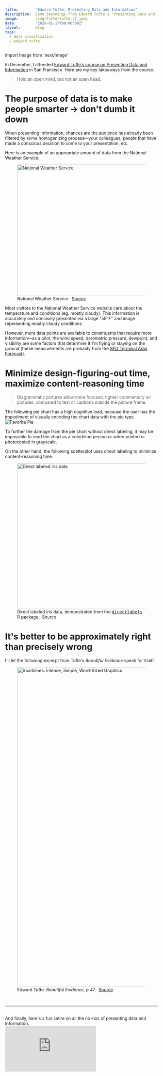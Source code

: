 ```yaml
---
title:        "Edward Tufte: Presenting Data and Information"
description:  Some learnings from Edward Tufte's "Presenting Data and Information" course
image:        /img/tufte/tufte-sf.jpeg
date:         "2020-01-17T00:00:00Z"
layout:       blog
tags:
  - data visualization
  - edward tufte
---
```


import Image from 'next/image'

In December, I attended [Edward Tufte's course on Presenting Data and Information](https://www.edwardtufte.com/tufte/courses) in San Francisco. Here are my key takeaways from the course.

<Blockquote
  name="Edward Tufte"
>
  Hold an open mind, but not an open head.
</Blockquote>

# The purpose of data is to make people smarter &rarr; don't dumb it down
When presenting information, chances are the audience has already been filtered by some homogenizing process&mdash;your colleagues, people that have made a conscious decision to come to your presentation, etc.

Here is an example of an appropriate amount of data from the National Weather Service.
<figure>
  <Image
    src="/img/tufte/weather.png"
    alt="National Weather Service"
    title="National Weather Service"
    width="1046"
    height="432" />
  <figcaption>
    National Weather Service.&nbsp;
    <a href="https://forecast.weather.gov/MapClick.php?lat=37.796&lon=-122.4206">Source</a>
  </figcaption>
</figure>

Most visitors to the National Weather Service website care about the temperature and conditions (eg. mostly cloudy). This information is accurately and concisely presented via a large "59&deg;F" and image representing mostly cloudy conditions.

However, more data points are available to constituents that require more information&mdash;as a pilot, the wind speed, barometric pressure, dewpoint, and visibility are some factors that determine if I'm flying or staying on the ground (these measurements are probably from the [SFO Terminal Area Forecast](https://aviationweather.gov/taf/board?ids=KSFO&format=expanded)).


# Minimize design-figuring-out time, maximize content-reasoning time
<Blockquote
  name="Edward Tufte"
  citationLink="https://www.edwardtufte.com/bboard/q-and-a-fetch-msg?msg_id=0001V7">
  Diagrammatic pictures allow more focused, tighter commentary on pictures, compared to text or captions outside the picture frame.
</Blockquote>

The following pie chart has a high cognitive load, because the user has the impediment of visually encoding the chart data with the pie type.
![Favorite Pie](/img/tufte/pies.png "Favorite Pie")

To further the damage from the pie chart without direct labeling, it may be impossible to read the chart as a colorblind person or when printed or photocopied in grayscale.

On the other hand, the following scatterplot uses direct labeling to minimize content-reasoning time.
<figure>
  <Image
    src="/img/tufte/iris-scatter.png"
    alt="Direct labeled Iris data"
    title="Direct labeled Iris data"
    width="480"
    height="480" />
  <figcaption>
    Direct labeled <i>Iris</i> data, demonstrated from the <a href="http://directlabels.r-forge.r-project.org/"><tt>directlabels</tt> R package</a>.&nbsp;
    <a href="http://directlabels.r-forge.r-project.org/">Source</a>
  </figcaption>
</figure>


# It's better to be approximately right than precisely wrong
I'll let the following excerpt from Tufte's <i>Beautiful Evidence</i> speak for itself.
<figure>
  <Image
    src="/img/tufte/sparklines.jpg"
    alt="Sparklines: Intense, Simple, Word-Sized Graphics"
    title="Sparklines: Intense, Simple, Word-Sized Graphics"
    width="850"
    height="1052" />
  <figcaption>
    Edward Tufte. <i>Beautiful Evidence, p.47</i>.&nbsp;
    <a href="https://www.edwardtufte.com/bboard/q-and-a-fetch-msg?msg_id=0001OR">Source</a>
  </figcaption>
</figure>
<br />

---
<br />
And finally, here's a fun satire on all the no-nos of presenting data and information.
<div className="video-container">
  <iframe src="https://www.youtube-nocookie.com/embed/fP-7rhb-qMg" frameBorder="0" allow="accelerometer; autoplay; encrypted-media; gyroscope; picture-in-picture" allowFullScreen></iframe>
</div>
